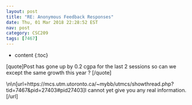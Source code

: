 ```yaml
---
layout: post
title: "RE: Anonymous Feedback Responses"
date: Thu, 01 Mar 2018 22:28:52 EST
nav: post
category: CSC209
tags: [7467]
---
```


* content
{:toc}

[quote]Post has gone up by 0.2 cgpa for the last 2 sessions so can we except the same growth this year ? [/quote]
<!-- more -->
<p>\n\n[url=https://mcs.utm.utoronto.ca/~mybb/utmcs/showthread.php?tid=7467&pid=27403#pid27403]I cannot yet give you any real information.[/url]</p>
